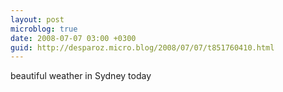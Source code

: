 ```yaml
---
layout: post
microblog: true
date: 2008-07-07 03:00 +0300
guid: http://desparoz.micro.blog/2008/07/07/t851760410.html
---
```

beautiful weather in Sydney today
